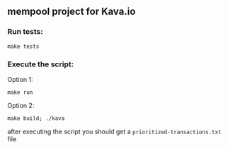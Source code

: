 ## mempool project for Kava.io

### Run tests:
```
make tests
```

### Execute the script:
Option 1:
```
make run
```

Option 2:
```
make build; ./kava
```

after executing the script you should get a `prioritized-transactions.txt` file
